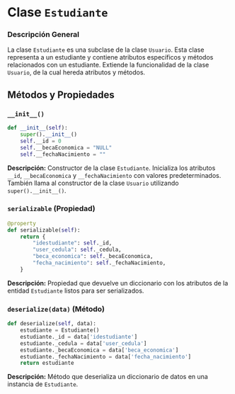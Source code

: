 
# Clase `Estudiante`

### Descripción General

La clase `Estudiante` es una subclase de la clase `Usuario`. Esta clase representa a un estudiante y contiene atributos específicos y métodos relacionados con un estudiante. Extiende la funcionalidad de la clase `Usuario`, de la cual hereda atributos y métodos.

## Métodos y Propiedades

### `__init__()`
```python
def __init__(self):
    super().__init__()
    self.__id = 0
    self.__becaEconomica = "NULL"
    self.__fechaNacimiento = ""
```
**Descripción:** Constructor de la clase `Estudiante`. Inicializa los atributos `__id`, `__becaEconomica` y `__fechaNacimiento` con valores predeterminados. También llama al constructor de la clase `Usuario` utilizando `super().__init__()`.

### `serializable` (Propiedad)
```python
@property
def serializable(self):
    return {
        "idestudiante": self._id,
        "user_cedula": self._cedula,
        "beca_economica": self._becaEconomica,
        "fecha_nacimiento": self._fechaNacimiento,
    }
```
**Descripción:** Propiedad que devuelve un diccionario con los atributos de la entidad `Estudiante` listos para ser serializados.

### `deserialize(data)` (Método)
```python
def deserialize(self, data):
    estudiante = Estudiante()
    estudiante._id = data['idestudiante']
    estudiante._cedula = data['user_cedula']
    estudiante._becaEconomica = data['beca_economica']
    estudiante._fechaNacimiento = data['fecha_nacimiento']
    return estudiante
```
**Descripción:** Método que deserializa un diccionario de datos en una instancia de `Estudiante`.
